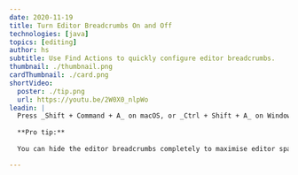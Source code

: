 ```yaml
---
date: 2020-11-19
title: Turn Editor Breadcrumbs On and Off
technologies: [java]
topics: [editing]
author: hs
subtitle: Use Find Actions to quickly configure editor breadcrumbs. 
thumbnail: ./thumbnail.png
cardThumbnail: ./card.png
shortVideo:
  poster: ./tip.png
  url: https://youtu.be/2W0X0_nlpWo
leadin: |
  Press _Shift + Command + A_ on macOS, or _Ctrl + Shift + A_ on Windows/Linux, to display the **Find Actions** dialog. Type in 'editor breadcrumbs' and select the option you want. 
  
  **Pro tip:**
  
  You can hide the editor breadcrumbs completely to maximise editor space.

---
```

